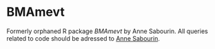 # BMAmevt
Formerly orphaned R package *BMAmevt* by Anne Sabourin. All queries related to code should be adressed to [Anne Sabourin](https://perso.telecom-paristech.fr/sabourin/).
